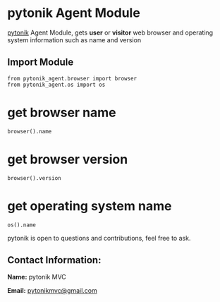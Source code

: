# pytonik Agent Module
[pytonik](https://pypi.python.org/pypi/pytonik) Agent Module, gets **user** or **visitor** web browser and operating system information such as name and version

## Import Module
```
from pytonik_agent.browser import browser
from pytonik_agent.os import os
```
# get browser name
```
browser().name 
```
# get browser version
```
browser().version
```
# get operating system name
```
os().name
```

pytonik is open to questions and contributions, feel free to ask.

## Contact Information: 

**Name:**  pytonik MVC

**Email:** pytonikmvc@gmail.com
